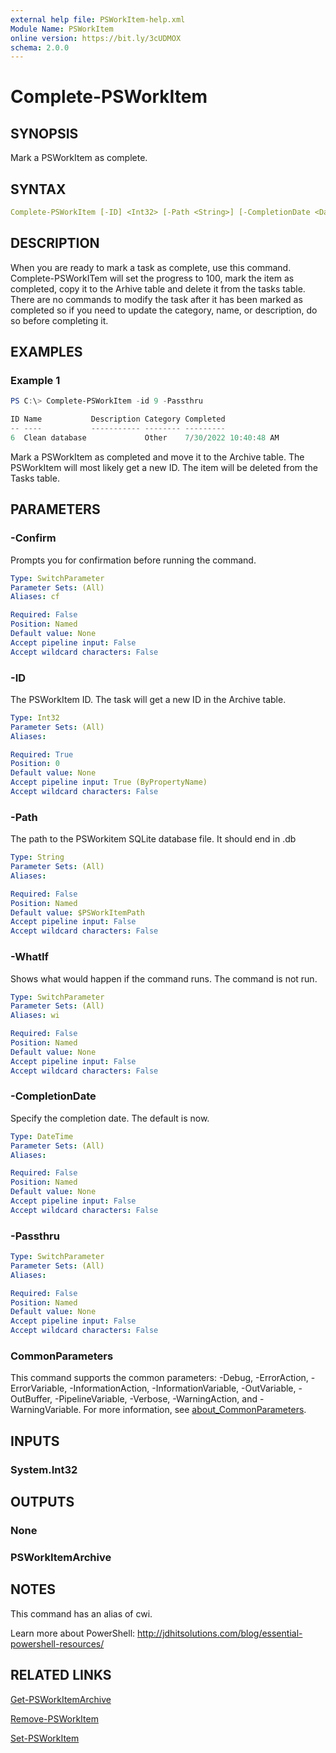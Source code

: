 ```yaml
---
external help file: PSWorkItem-help.xml
Module Name: PSWorkItem
online version: https://bit.ly/3cUDMOX
schema: 2.0.0
---
```


# Complete-PSWorkItem

## SYNOPSIS

Mark a PSWorkItem as complete.

## SYNTAX

```yaml
Complete-PSWorkItem [-ID] <Int32> [-Path <String>] [-CompletionDate <DateTime>] [-Passthru] [-WhatIf] [-Confirm] [<CommonParameters>]
```

## DESCRIPTION

When you are ready to mark a task as complete, use this command. Complete-PSWorkITem will set the progress to 100, mark the item as completed, copy it to the Arhive table and delete it from the tasks table. There are no commands to modify the task after it has been marked as completed so if you need to update the category, name, or description, do so before completing it.

## EXAMPLES

### Example 1

```powershell
PS C:\> Complete-PSWorkItem -id 9 -Passthru

ID Name           Description Category Completed
-- ----           ----------- -------- ---------
6  Clean database             Other    7/30/2022 10:40:48 AM
```

Mark a PSWorkItem as completed and move it to the Archive table. The PSWorkItem will most likely get a new ID. The item will be deleted from the Tasks table.

## PARAMETERS

### -Confirm

Prompts you for confirmation before running the command.

```yaml
Type: SwitchParameter
Parameter Sets: (All)
Aliases: cf

Required: False
Position: Named
Default value: None
Accept pipeline input: False
Accept wildcard characters: False
```

### -ID

The PSWorkItem ID. The task will get a new ID in the Archive table.

```yaml
Type: Int32
Parameter Sets: (All)
Aliases:

Required: True
Position: 0
Default value: None
Accept pipeline input: True (ByPropertyName)
Accept wildcard characters: False
```

### -Path

The path to the PSWorkitem SQLite database file.
It should end in .db

```yaml
Type: String
Parameter Sets: (All)
Aliases:

Required: False
Position: Named
Default value: $PSWorkItemPath
Accept pipeline input: False
Accept wildcard characters: False
```

### -WhatIf

Shows what would happen if the command runs.
The command is not run.

```yaml
Type: SwitchParameter
Parameter Sets: (All)
Aliases: wi

Required: False
Position: Named
Default value: None
Accept pipeline input: False
Accept wildcard characters: False
```

### -CompletionDate

Specify the completion date. The default is now.

```yaml
Type: DateTime
Parameter Sets: (All)
Aliases:

Required: False
Position: Named
Default value: None
Accept pipeline input: False
Accept wildcard characters: False
```

### -Passthru

```yaml
Type: SwitchParameter
Parameter Sets: (All)
Aliases:

Required: False
Position: Named
Default value: None
Accept pipeline input: False
Accept wildcard characters: False
```

### CommonParameters

This command supports the common parameters: -Debug, -ErrorAction, -ErrorVariable, -InformationAction, -InformationVariable, -OutVariable, -OutBuffer, -PipelineVariable, -Verbose, -WarningAction, and -WarningVariable. For more information, see [about_CommonParameters](http://go.microsoft.com/fwlink/?LinkID=113216).

## INPUTS

### System.Int32

## OUTPUTS

### None

### PSWorkItemArchive

## NOTES

This command has an alias of cwi.

Learn more about PowerShell: http://jdhitsolutions.com/blog/essential-powershell-resources/

## RELATED LINKS

[Get-PSWorkItemArchive](Get-PSWorkItemArchive.md)

[Remove-PSWorkItem](Remove-PSWorkItem.md)

[Set-PSWorkItem](Set-PSWorkItem.md)
